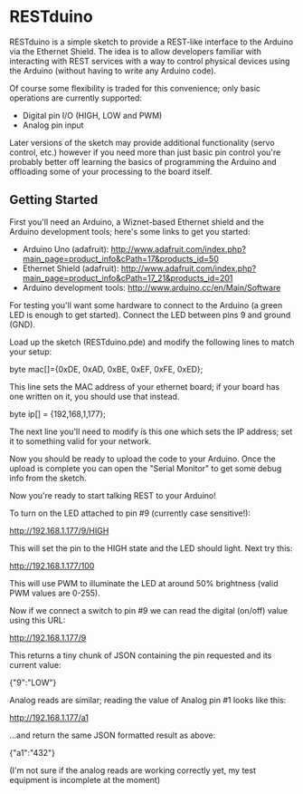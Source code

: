 RESTduino
=========

RESTduino is a simple sketch to provide a REST-like interface to the Arduino via the Ethernet Shield.  The idea is to allow developers familiar with interacting with REST services with a way to control physical devices using the Arduino (without having to write any Arduino code).

Of course some flexibility is traded for this convenience; only basic operations are currently supported:

* Digital pin I/O (HIGH, LOW and PWM)
* Analog pin input

Later versions of the sketch may provide additional functionality (servo control, etc.) however if you need more than just basic pin control you're probably better off learning the basics of programming the Arduino and offloading some of your processing to the board itself.

Getting Started
---------------

First you'll need an Arduino, a Wiznet-based Ethernet shield and the Arduino development tools; here's some links to get you started:

* Arduino Uno (adafruit): http://www.adafruit.com/index.php?main_page=product_info&cPath=17&products_id=50
* Ethernet Shield (adafruit): http://www.adafruit.com/index.php?main_page=product_info&cPath=17_21&products_id=201
* Arduino development tools: http://www.arduino.cc/en/Main/Software

For testing you'll want some hardware to connect to the Arduino (a green LED is enough to get started).  Connect the LED between pins 9 and ground (GND).

Load up the sketch (RESTduino.pde) and modify the following lines to match your setup:

byte mac[]={0xDE, 0xAD, 0xBE, 0xEF, 0xFE, 0xED};

This line sets the MAC address of your ethernet board; if your board has one written on it, you should use that instead.

byte ip[] = {192,168,1,177};

The next line you'll need to modify is this one which sets the IP address; set it to something valid for your network.

Now you should be ready to upload the code to your Arduino.  Once the upload is complete you can open the "Serial Monitor" to get some debug info from the sketch.

Now you're ready to start talking REST to your Arduino!

To turn on the LED attached to pin #9 (currently case sensitive!):

http://192.168.1.177/9/HIGH

This will set the pin to the HIGH state and the LED should light.  Next try this:

http://192.168.1.177/100

This will use PWM to illuminate the LED at around 50% brightness (valid PWM values are 0-255).

Now if we connect a switch to pin #9 we can read the digital (on/off) value using this URL:

http://192.168.1.177/9

This returns a tiny chunk of JSON containing the pin requested and its current value:

{"9":"LOW"}

Analog reads are similar; reading the value of Analog pin #1 looks like this:

http://192.168.1.177/a1

...and return the same JSON formatted result as above:

{"a1":"432"}

(I'm not sure if the analog reads are working correctly yet, my test equipment is incomplete at the moment)
